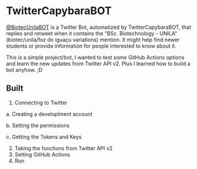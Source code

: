 # TwitterCapybaraBOT
[@BiotecUnilaBOT](https://twitter.com/BiotecUnilaBOT) is a Twitter Bot, automatized by TwitterCapybaraBOT, that replies and retweet when it contains the  "BSc. Biotechnology - UNILA" (biotec/unila/foz do iguaçu variations) mention. It might help find newer students or provide information for people interested to know about it.

This is a simple project/bot, I wanted to test some GitHub Actions options and learn the new updates from Twitter API v2. Plus I learned how to build a bot anyhow. ;D

## Built
1. Connecting to Twitter

  a. Creating a developlment account
  
  b. Setting the permissions
  
  c. Getting the Tokens and Keys
  
2. Taking the functions from Twitter API v2
3. Setting GitHub Actions
4. Run

